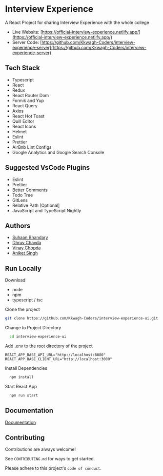 # Interview Experience

A React Project for sharing Interview Experience with the whole college

- Live Website: [https://official-interview-experience.netlify.app/](https://official-interview-experience.netlify.app/)
- Server Code: [https://github.com/Kkwagh-Coders/interview-experience-server](https://github.com/Kkwagh-Coders/interview-experience-server)

## Tech Stack

- Typescript
- React
- Redux
- React Router Dom
- Formik and Yup
- React Query
- Axios
- React Hot Toast
- Quill Editor
- React Icons
- Helmet
- Eslint
- Prettier
- AirBnb Lint Configs
- Google Analytics and Google Search Console

## Suggested VsCode Plugins

- Eslint
- Prettier
- Better Comments
- Todo Tree
- GitLens
- Relative Path [Optional]
- JavaScript and TypeScript Nightly

## Authors

- [Suhaan Bhandary](https://github.com/Suhaan-Bhandary)
- [Dhruv Chavda](https://github.com/DhruvC10)
- [Vinay Chopda](https://github.com/AlgorithmChopda)
- [Aniket Singh](https://github.com/aniketsingh10)

## Run Locally

Download

- node
- npm
- typescript / tsc

Clone the project

```bash
git clone https://github.com/Kkwagh-Coders/interview-experience-ui.git
```

Change to Project Directory

```bash
  cd interview-experience-ui
```

Add .env to the root directory of the project

```.env
REACT_APP_BASE_API_URL="http://localhost:8080"
REACT_APP_BASE_CLIENT_URL="http://localhost:3000"
```

Install Dependencies

```bash
  npm install
```

Start React App

```bash
  npm run start
```

## Documentation

[Documentation](https://github.com/Kkwagh-Coders/interview-experience-ui/DOCUMENTATION.md)

## Contributing

Contributions are always welcome!

See `CONTRIBUTING.md` for ways to get started.

Please adhere to this project's `code of conduct`.
